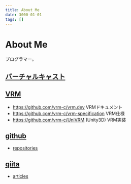 ```yaml
---
title: About Me
date: 3000-01-01
tags: []
---
```


# About Me

プログラマー。

## [バーチャルキャスト](https://virtualcast.jp/)

## [VRM](https://github.com/vrm-c/)

* <https://github.com/vrm-c/vrm.dev> VRMドキュメント
* <https://github.com/vrm-c/vrm-specification> VRM仕様
* <https://github.com/vrm-c/UniVRM> (Unity3D) VRM実装

## [github](https://github.com/ousttrue/)

* [repositories](/categories/repository/)

## [qiita](https://qiita.com/ousttrue)

* [articles](/categories/qiita/)
